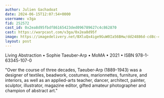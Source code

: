 ```yaml
---
author: Julien Gachadoat
date: 2024-06-15T12:07:54+0000
username: v3ga
fid: 252572
cast_id: 0x2ea8d95fbdf86165423ded096789627c4c862870
cast: https://warpcast.com/v3ga/0x2ea8d95f
image: https://imagedelivery.net/BXluQx4ige9GuW0Ia56BHw/dd24886d-cd8c-4e36-e5a0-78733ae4f800/original
layout: post
---
```

Living Abstraction • Sophie Taeuber-Arp • MoMA • 2021 • ISBN 978-1-63345-107-0  
  
"Over the course of three decades, Taeuber-Arp (1889-1943) was a designer of textiles, beadwork, costumes, marionnettes, furniture, and interiors, as well as an applied-arts teacher, dancer, architect, painter, sculptor, illustrator, magazine editor, gifted amateur photographer and champion of abstract art."  

<img src='https://imagedelivery.net/BXluQx4ige9GuW0Ia56BHw/dd24886d-cd8c-4e36-e5a0-78733ae4f800/original' alt='' referrerpolicy='no-referrer'/>
<img src='https://imagedelivery.net/BXluQx4ige9GuW0Ia56BHw/aa1a6d85-1dcc-4ae2-cc72-611a1bd75900/original' alt='' referrerpolicy='no-referrer'/>